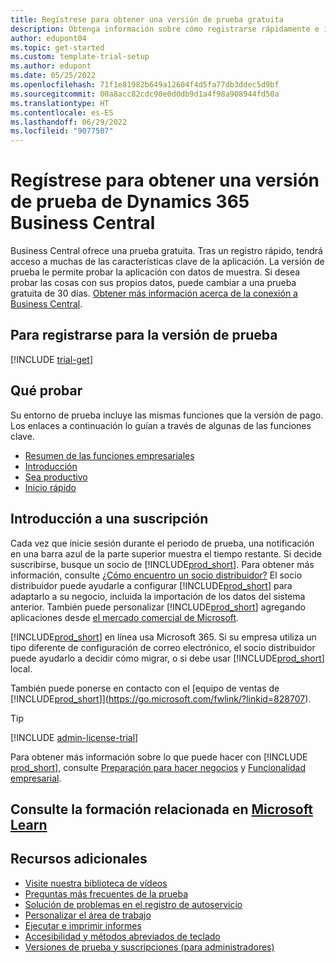 ```yaml
---
title: Regístrese para obtener una versión de prueba gratuita
description: Obtenga información sobre cómo registrarse rápidamente e iniciar una prueba gratuita de Dynamics 365 Business Central. Explore la aplicación con recorridos y vídeos, y encuentre más recursos de aprendizaje.
author: edupont04
ms.topic: get-started
ms.custom: template-trial-setup
ms.author: edupont
ms.date: 05/25/2022
ms.openlocfilehash: 71f1e81982b649a12604f4d5fa77db3ddec5d9bf
ms.sourcegitcommit: 00a8acc82cdc90e0d0db9d1a4f98a908944fd50a
ms.translationtype: HT
ms.contentlocale: es-ES
ms.lasthandoff: 06/29/2022
ms.locfileid: "9077507"
---
```

# <a name="sign-up-for-a-free-dynamics-365-business-central-trial"></a>Regístrese para obtener una versión de prueba de Dynamics 365 Business Central

Business Central ofrece una prueba gratuita. Tras un registro rápido, tendrá acceso a muchas de las características clave de la aplicación. La versión de prueba le permite probar la aplicación con datos de muestra. Si desea probar las cosas con sus propios datos, puede cambiar a una prueba gratuita de 30 días. [Obtener más información acerca de la conexión a Business Central](across-business-functionality.md).  

## <a name="to-sign-up-for-the-trial"></a>Para registrarse para la versión de prueba

[!INCLUDE [trial-get](includes/trial-get.md)]

## <a name="what-to-try"></a>Qué probar

Su entorno de prueba incluye las mismas funciones que la versión de pago. Los enlaces a continuación lo guían a través de algunas de las funciones clave.

- [Resumen de las funciones empresariales](across-business-functionality.md)  
- [Introducción](ui-get-ready-business.md#get-started)  
- [Sea productivo](ui-work-product.md)  
- [Inicio rápido](quick-start-business-central.md)  

## <a name="get-started-with-a-subscription"></a>Introducción a una suscripción

Cada vez que inicie sesión durante el periodo de prueba, una notificación en una barra azul de la parte superior muestra el tiempo restante. Si decide suscribirse, busque un socio de [!INCLUDE[prod_short](includes/prod_short.md)]. Para obtener más información, consulte [¿Cómo encuentro un socio distribuidor?](/dynamics365/business-central/across-faq#findpartner) El socio distribuidor puede ayudarle a configurar [!INCLUDE[prod_short](includes/prod_short.md)] para adaptarlo a su negocio, incluida la importación de los datos del sistema anterior. También puede personalizar [!INCLUDE[prod_short](includes/prod_short.md)] agregando aplicaciones desde [el mercado comercial de Microsoft](https://go.microsoft.com/fwlink/?linkid=2081646).  

[!INCLUDE[prod_short](includes/prod_short.md)] en línea usa Microsoft 365. Si su empresa utiliza un tipo diferente de configuración de correo electrónico, el socio distribuidor puede ayudarlo a decidir cómo migrar, o si debe usar [!INCLUDE[prod_short](includes/prod_short.md)] local.  

También puede ponerse en contacto con el [equipo de ventas de [!INCLUDE[prod_short](includes/prod_short.md)]](https://go.microsoft.com/fwlink/?linkid=828707).  

> [!TIP]
> [!INCLUDE [admin-license-trial](includes/admin-license-trial.md)]

Para obtener más información sobre lo que puede hacer con [!INCLUDE [prod_short](includes/prod_short.md)], consulte [Preparación para hacer negocios](ui-get-ready-business.md) y [Funcionalidad empresarial](across-business-functionality.md).  

## <a name="see-related-training-at-microsoft-learn"></a>Consulte la formación relacionada en [Microsoft Learn](/learn/modules/trial-dynamics-365-business-central/)

## <a name="additional-resources"></a>Recursos adicionales

- [Visite nuestra biblioteca de vídeos](across-videos.md)  
- [Preguntas más frecuentes de la prueba](trial-faq.md)  
- [Solución de problemas en el registro de autoservicio](ui-troubleshoot-self-signup.md)  
- [Personalizar el área de trabajo](ui-personalization-user.md)  
- [Ejecutar e imprimir informes](ui-work-report.md)  
- [Accesibilidad y métodos abreviados de teclado](ui-accessibility.md)  
- [Versiones de prueba y suscripciones (para administradores)](/dynamics365/business-central/dev-itpro/administration/trials-subscriptions)  
